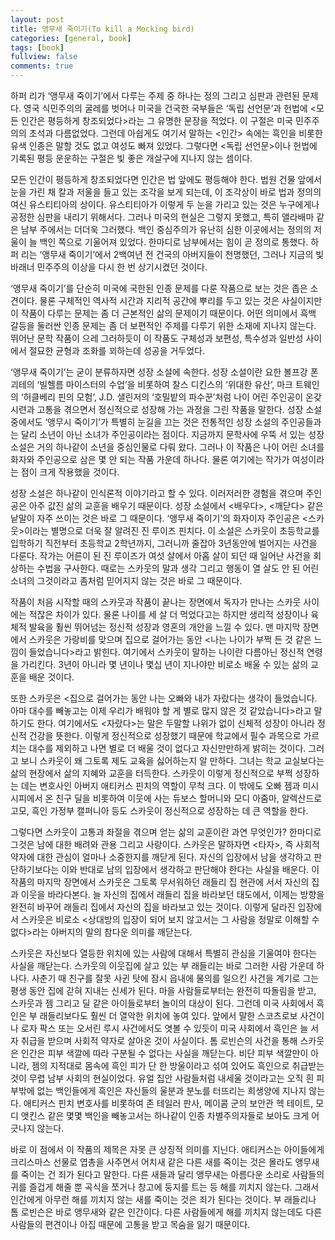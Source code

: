 ```yaml
---
layout: post
title: 앵무새 죽이기(To kill a Mocking bird)
categories: [general, book]
tags: [book]
fullview: false
comments: true
---
```


하퍼 리가 ‘앵무새 죽이기’에서 다루는 주제 중 하나는 정의 그리고 심판과 관련된 문제다. 영국 식민주의의 굴레를 벗어나 미국을 건국한 국부들은 ‘독립 선언문’과 헌법에 <모든 인간은 평등하게 창조되었다>라는 그 유명한 문장을 적었다. 이 구절은 미국 민주주의의 초석과 다름없었다. 그런데 아쉽게도 여기서 말하는 <인간> 속에는 흑인을 비롯한 유색 인종은 말할 것도 없고 여성도 빠져 있었다. 그렇다면 <독립 선언문>이나 헌법에 기록된 평등 운운하는 구절은 빛 좋은 개살구에 지나지 않는 셈이다.

모든 인간이 평등하게 창조되었다면 인간은 법 앞에도 평등해야 한다. 법원 건물 앞에서 눈을 가린 채 칼과 저울을 들고 있는 조각을 보게 되는데, 이 조각상이 바로 법과 정의의 여신 유스티티아의 상이다. 유스티티아가 이렇게 두 눈을 가리고 있는 것은 누구에게나 공정한 심판을 내리기 위해서다. 그러나 미국의 현실은 그렇지 못했고, 특히 앨라배마 같은 남부 주에서는 더더욱 그러했다. 백인 중심주의가 유난히 심한 이곳에서는 정의의 저울이 늘 백인 쪽으로 기울어져 있었다. 한마디로 남부에서는 힘이 곧 정의로  통했다. 하퍼 리는 ‘앵무새 죽이기’에서 2백여년 전 건국의 아버지들이 천명했던, 그러나 지금의 빛바래너 민주주의 이상을 다시 한 번 상기시켰던 것이다.

‘앵무새 죽이기’를 단순히 미국에 국한된 인종 문제를 다룬 작품으로 보는 것은 좁은 소견이다. 물론 구체적인 역사적 시간과 지리적 공간에 뿌리를 두고 있는 것은 사실이지만 이 작품이 다루는 문제는 좀 더 근본적인 삶의 문제이기 때문이다. 어떤 의미에서 흑백 갈등을 둘러싼 인종 문제는 좀 더 보편적인 주제를 다루기 위한 소재에 지나지 않는다. 뛰어난 문학 작품이 으레 그러하듯이 이 작품도 구체성과 보편성, 특수성과 일반성 사이에서 절묘한 균형과 조화를 꾀하는데 성공을 거두었다.

‘앵무새 죽이기’는 굳이 분류하자면 성장 소설에 속한다. 성장 소설이란 요한 볼프강 폰 괴테의 ‘빌헬름 마이스터의 수업’을 비롯하여 찰스 디킨스의 ‘위대한 유산’, 마크 트웨인의 ‘허클베리 핀의 모험’, J.D. 샐린저의 ‘호밀밭의 파수꾼’처럼 나이 어린 주인공이 온갖 시련과 고통을 겪으면서 정신적으로 성장해 가는 과정을 그린 작품을 말한다. 성장 소설 중에서도 ‘앵무시 죽이기’가 특별히 눈길을 끄는 것은 전통적인 성장 소설의 주인공들과는 달리 소년이 아닌 소녀가 주인공이라는 점이다. 지금까지 문학사에 우뚝 서 있는 성장 소설은 거의 하나같이 소년을 중심인물로 다뤄 왔다. 그러나 이 작품은 나이 어린 소녀를 화자와 주인공으로 삼은 몇 안 되는 작품 가운데 하나다. 물론 여기에는 작가가 여성이라는 점이 크게 작용했을 것이다.

성장 소설은 하나같이 인식론적 이야기라고 할 수 있다. 이러저러한 경험을 겪으며 주인공은 아주 값진 삶의 교훈을 배우기 때문이다. 성장 소설에서 <배우다>, <깨닫다> 같은 낱말이 자주 쓰이는 것은 바로 그 때문이다. ‘앵무새 죽이기’의 화자이자 주인공은 <스카웃>이라는 별명으로 더욱 잘 알려진 진 루이즈 핀치다. 이 소설은 스카웃이 초등학교를 입학하기 직전부터 초등학교 2학년까지, 그러니까 줄잡아 3년동안에 벌어지는 사건을 다룬다. 작가는 어른이 된 진 루이즈가 여섯 살에서 아홉 살이 되던 때 일어난 사건을 회상하는 수법을 구사한다. 때로는 스카웃의 말과 생각 그리고 행동이 열 살도 안 된 어린 소녀의 그것이라고 좀처럼 믿어지지 않는 것은 바로 그 때문이다.

작품이 처음 시작할 때의 스카웃과 작품이 끝나는 장면에서 독자가 만나는 스카웃 사이에는 적잖은 차이가 있다. 물론 나이를 세 살 더 먹었다고는 하지만 생리적 성장이나 육체적 발육을 훨씬 뛰어넘는 정신적 성장과 영혼의 개안을 느낄 수 있다. 맨 마지막 장면에서 스카웃은 가랑비를 맞으며 집으로 걸어가는 동안 <나는 나이가 부쩍 든 것 같은 느낌이 들었습니다>라고 밝힌다. 여기에서 스카웃이 말하는 나이란 다름아닌 정신적 연령을 가리킨다. 3년이 아니라 몇 년이나 몇십 년이 지나야만 비로소 배울 수 있는 삶의 교훈을 배운 것이다.

또한 스카웃은 <집으로 걸어가는 동안 나는 오빠와 내가 자랐다는 생각이 들었습니다. 아마 대수를 빼놓고는 이제 우리가 배워야 할 게 별로 많지 않은 것 같았습니다>라고 말하기도 한다. 여기에서도 <자랐다>는 말은 두말할 나위가 없이 신체적 성장이 아니라 정신적 건강을 뜻한다. 이렇게 정신적으로 성장했기 때문에 학교에서 필수 과목으로 가르치는 대수를 제외하고 나면 별로 더 배울 것이 없다고 자신만만하게 밝히는 것이다. 그러고 보니 스카웃이 왜 그토록 제도 교육을 싫어하는지 알 만하다. 그녀는 학교 교실보다는 삶의 현장에서 삶의 지혜와 교훈을 터득한다. 스카웃이 이렇게 정신적으로 부쩍 성장하는 데는 변호사인 아버지 애티커스 핀치의 역할이 무척 크다. 이 밖에도 오빠 젬과 미시시피에서 온 친구 딜을 비롯하여 이웃에 사는 듀보스 할머니와 모디 아줌마, 알렉산드로 고모, 흑인 가정부 캘퍼니아 등도 스카웃이 정신적으로 성장하는 데 큰 역할을 한다.

그렇다면 스카웃이 고통과 좌절을 겪으며 얻는 삶의 교훈이란 과연 무엇인가? 한마디로 그것은 남에 대한 배려와 관용 그리고 사랑이다. 스카웃은 말하자면 <타자>, 즉 사회적 약자에 대한 관심이 얼마나 소중한지를 깨닫게 된다. 자신의 입장에서 남을 생각하고 판단하기보다는 이와 반대로 남의 입장에서 생각하고 판단해야 한다는 사실을 배운다. 이 작품의 마지막 장면에서 스카웃은 그토록 무서워하던 래들리 집 현관에 서서 자신의 집과 이웃을 바라다본다. 늘 자신의 집에서 래들리 집을 바라보던 태도에서, 이제는 방향을 완전히 바꾸어 래들리 집에서 자신의 집을 바라보고 있는 것이다. 이렇게 달라진 입장에서 스카웃은 비로소 <상대방의 입장이 되어 보지 않고서는 그 사람을 정말로 이해할 수 없다>라는 아버지의 말의 참다운 의미를 깨닫는다.

스카웃은 자신보다 열등한 위치에 있는 사람에 대해서 특별히 관심을 기울여야 한다는 사실을 깨닫는다. 스카웃의 이웃집에 살고 있는 부 래들리는 바로 그러한 사람 가운데 하나다. 사춘기 때 친구를 잘못 사귄 탓에 잠시 읍내에 물의를 일으킨 사건을 계기로 그는 평생 동안 집에 갇혀 지내는 신세가 된다. 마을 사람들로부터는 완전히 따돌림을 받고, 스카웃과 젬 그리고 딜 같은 아이들로부터 놀이의 대상이 된다. 그런데 미국 사회에서 흑인은 부 래들리보다도 훨씬 더 열악한 위치에 놓여 있다. 앞에서 말한 스코츠로보 사건이나 로자 팍스 또는 오서린 루시 사건에서도 엿볼 수 있듯이 미국 사회에서 흑인은 늘 서자 취급을 받으며 사회적 약자로 살아온 것이 사실이다. 톰 로빈슨의 사건을 통해 스카웃은 인간은 피부 색깔에 따라 구분될 수 없다는 사실을 깨닫는다. 비단 피부 색깔만이 아니라, 젬의 지적대로 몸속에 흑인 피가 단 한 방울이라고 섞여 있어도 흑인으로 취급받는 것이 무렵 남부 사회의 현실이었다. 유얼 집안 사람들처럼 내세울 것이라고는 오직 흰 피부밖에 없는 백인들에게 흑인은 자신들의 울분과 분노를 터뜨리는 희생양에 지나지 않는다. 애티커스 핀치 변호사를 비롯하여 존 테일러 판사, 메이콤 군의 보안관 헥 테이트, 모디 앳킨스 같은 몇몇 백인을 빼놓고서는 하나같이 인종 차별주의자들로 보아도 크게 어긋나지 않는다.

바로 이 점에서 이 작품의 제목은 자못 큰 상징적 의미를 지닌다. 애티커스는 아이들에게 크리스마스 선물로 엽총을 사주면서 어치새 같은 다른 새를 죽이는 것은 몰라도 앵무새를 죽이는 건 죄가 된다고 말한다. 다른 새들과 달리 앵무새는 아름다운 소리로 사람들의 귀를 즐겁게 해줄 뿐 곡식을 쪼거나 창고에 둥지를 트는 등 해를 끼치지 않는다. 그래서 인간에게 아무런 해를 끼치지 않는 새를 죽이는 것은 죄가 된다는 것이다. 부 래들리나 톰 로빈슨은 바로 앵무새와 같은 인간이다. 다른 사람들에게 해를 끼치지 않는데도 다른 사람들의 편견이나 아집 때문에 고통을 받고 목숨을 잃기 때문이다.

